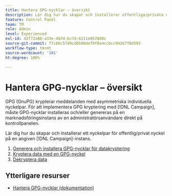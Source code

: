 ```yaml
---
title: Hantera GPG-nycklar – översikt
description: Lär dig hur du skapar och installerar offentliga/privata nyckelpar på en angiven [!DNL Campaign] instans.
feature: Control Panel
team: TM
role: Admin
level: Experienced
exl-id: 42f72a8b-a33e-467d-bc7d-6211e857800c
source-git-commit: f7cb6c57d9cd6b00def9f0a4ccbcc94267f0d593
workflow-type: tm+mt
source-wordcount: '101'
ht-degree: 100%

---
```


# Hantera GPG-nycklar – översikt

GPG (GnuPG) krypterar meddelanden med asymmetriska individuella nyckelpar. För att implementera GPG kryptering med [!DNL Campaign], måste GPG-nycklar installeras och/eller genereras på en marknadsföringsinstans av en administratörsanvändare direkt på kontrollpanelen.

Lär dig hur du skapar och installerar ett nyckelpar för offentlig/privat nyckel på en angiven [!DNL Campaign]-instans.

1. [Generera och installera GPG-nycklar för datakryptering](./generate-and-install-gpg-keys.md)
2. [Kryptera data med en GPG-nyckel](./use-a-gpg-key-to-encrypt-data.md)
3. [Dekryptera data](./decrypt-data.md)

## Ytterligare resurser

* [Hantera GPG-nycklar (dokumentation)](https://experienceleague.adobe.com/docs/control-panel/using/instances-settings/gpg-keys-management.html?lang=sv)
